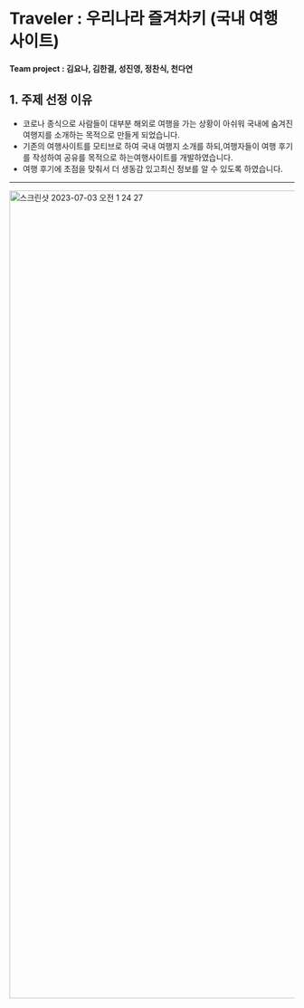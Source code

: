 # Traveler : 우리나라 즐겨차키 (국내 여행 사이트)
#### Team project : 김요나, 김한결, 성진영, 정찬식, 천다연
## 1. 주제 선정 이유
+ 코로나 종식으로 사람들이 대부분 해외로 여행을 가는 상황이 아쉬워 국내에 숨겨진 여행지를 소개하는 목적으로 만들게 되었습니다.
+ 기존의 여행사이트를 모티브로 하여 국내 여행지 소개를 하되,여행자들이 여행 후기를 작성하여 공유를 목적으로 하는여행사이트를 개발하였습니다.
+ 여행 후기에 초점을 맞춰서 더 생동감 있고최신 정보를 알 수 있도록 하였습니다.
---
<img width="1427" alt="스크린샷 2023-07-03 오전 1 24 27" src="https://github.com/cdayeon/Traveler_Web/assets/119835857/eb6d439b-722c-4bbd-b3e2-b0189ead9ed3">
